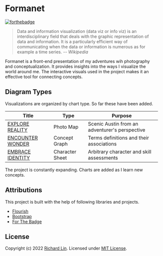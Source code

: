 # Formanet

[![forthebadge](https://forthebadge.com/images/badges/uses-brains.svg)](https://forthebadge.com)

> Data and information visualization (data viz or info viz) is an interdisciplinary field that deals with the graphic representation of data and information. It is a particularly efficient way of communicating when the data or information is numerous as for example a time series.
> -- <cite>Wikipedia</cite>

Formanet is a front-end presentation of my adventures wih photography and conceptualization. It provides insights into the ways I visualize the world around me. The interactive visuals used in the project makes it an effective tool for connecting concepts.

## Diagram Types

Visualizations are organized by chart type. So far these have been added.

| Title | Type | Purpose |
| --- | --- | --- |
|[EXPLORE REALITY](https://public.flourish.studio/visualisation/11930261/)|Photo Map|Scenic Austin from an adventurer's perspective|
|[ENCOUNTER WONDER](https://public.flourish.studio/visualisation/11917558/)|Concept Graph|Terms definitions and their associations|
|[EMBRACE IDENTITY](https://public.flourish.studio/visualisation/11919306/)|Character Sheet|Arbitrary character and skill assessments|

The project is constantly expanding. Charts are added as I learn new concepts.

## Attributions

This project is built with the help of following libraries and projects.

* [Flourish](https://flourish.studio/)
* [Bootstrap](https://github.com/twbs/bootstrap)
* [For The Badge](https://forthebadge.com/)

## License

Copyright (c) 2022 [Richard Lin](http://richard-lin.com). Licensed under [MIT License](https://github.com/rlin25/formanet/master/LICENSE).
